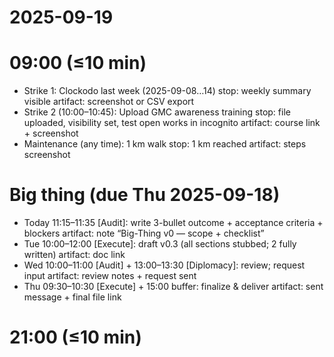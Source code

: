 # 2025-09-19
# 09:00 (≤10 min)
- Strike 1: Clockodo last week (2025-09-08…14)
  stop: weekly summary visible
  artifact: screenshot or CSV export
- Strike 2 (10:00–10:45): Upload GMC awareness training
  stop: file uploaded, visibility set, test open works in incognito
  artifact: course link + screenshot
- Maintenance (any time): 1 km walk
  stop: 1 km reached
  artifact: steps screenshot

# Big thing (due Thu 2025-09-18)
- Today 11:15–11:35 [Audit]: write 3-bullet outcome + acceptance criteria + blockers
  artifact: note “Big-Thing v0 — scope + checklist”
- Tue 10:00–12:00 [Execute]: draft v0.3 (all sections stubbed; 2 fully written)
  artifact: doc link
- Wed 10:00–11:00 [Audit] + 13:00–13:30 [Diplomacy]: review; request input
  artifact: review notes + request sent
- Thu 09:30–10:30 [Execute] + 15:00 buffer: finalize & deliver
  artifact: sent message + final file link

# 21:00 (≤10 min)